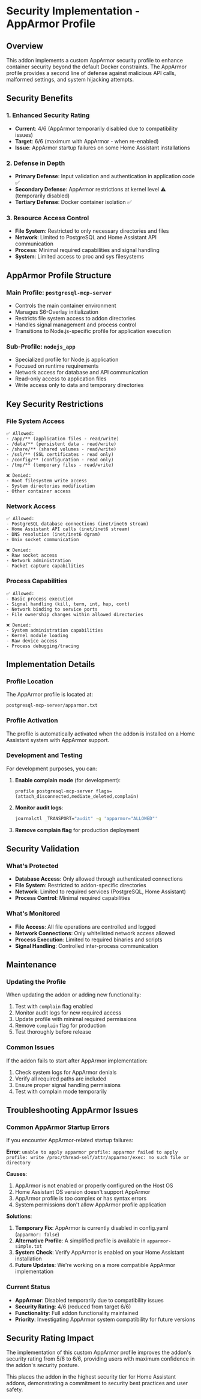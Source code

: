 # Security Implementation - AppArmor Profile

## Overview

This addon implements a custom AppArmor security profile to enhance container security beyond the default Docker constraints. The AppArmor profile provides a second line of defense against malicious API calls, malformed settings, and system hijacking attempts.

## Security Benefits

### 1. Enhanced Security Rating
- **Current**: 4/6 (AppArmor temporarily disabled due to compatibility issues)
- **Target**: 6/6 (maximum with AppArmor - when re-enabled)
- **Issue**: AppArmor startup failures on some Home Assistant installations

### 2. Defense in Depth
- **Primary Defense**: Input validation and authentication in application code ✅
- **Secondary Defense**: AppArmor restrictions at kernel level ⚠️ (temporarily disabled)
- **Tertiary Defense**: Docker container isolation ✅

### 3. Resource Access Control
- **File System**: Restricted to only necessary directories and files
- **Network**: Limited to PostgreSQL and Home Assistant API communication
- **Process**: Minimal required capabilities and signal handling
- **System**: Limited access to proc and sys filesystems

## AppArmor Profile Structure

### Main Profile: `postgresql-mcp-server`
- Controls the main container environment
- Manages S6-Overlay initialization
- Restricts file system access to addon directories
- Handles signal management and process control
- Transitions to Node.js-specific profile for application execution

### Sub-Profile: `nodejs_app`
- Specialized profile for Node.js application
- Focused on runtime requirements
- Network access for database and API communication
- Read-only access to application files
- Write access only to data and temporary directories

## Key Security Restrictions

### File System Access
```
✅ Allowed:
- /app/** (application files - read/write)
- /data/** (persistent data - read/write)
- /share/** (shared volumes - read/write)
- /ssl/** (SSL certificates - read only)
- /config/** (configuration - read only)
- /tmp/** (temporary files - read/write)

❌ Denied:
- Root filesystem write access
- System directories modification
- Other container access
```

### Network Access
```
✅ Allowed:
- PostgreSQL database connections (inet/inet6 stream)
- Home Assistant API calls (inet/inet6 stream)
- DNS resolution (inet/inet6 dgram)
- Unix socket communication

❌ Denied:
- Raw socket access
- Network administration
- Packet capture capabilities
```

### Process Capabilities
```
✅ Allowed:
- Basic process execution
- Signal handling (kill, term, int, hup, cont)
- Network binding to service ports
- File ownership changes within allowed directories

❌ Denied:
- System administration capabilities
- Kernel module loading
- Raw device access
- Process debugging/tracing
```

## Implementation Details

### Profile Location
The AppArmor profile is located at:
```
postgresql-mcp-server/apparmor.txt
```

### Profile Activation
The profile is automatically activated when the addon is installed on a Home Assistant system with AppArmor support.

### Development and Testing
For development purposes, you can:

1. **Enable complain mode** (for development):
   ```
   profile postgresql-mcp-server flags=(attach_disconnected,mediate_deleted,complain)
   ```

2. **Monitor audit logs**:
   ```bash
   journalctl _TRANSPORT="audit" -g 'apparmor="ALLOWED"'
   ```

3. **Remove complain flag** for production deployment

## Security Validation

### What's Protected
- **Database Access**: Only allowed through authenticated connections
- **File System**: Restricted to addon-specific directories
- **Network**: Limited to required services (PostgreSQL, Home Assistant)
- **Process Control**: Minimal required capabilities

### What's Monitored
- **File Access**: All file operations are controlled and logged
- **Network Connections**: Only whitelisted network access allowed
- **Process Execution**: Limited to required binaries and scripts
- **Signal Handling**: Controlled inter-process communication

## Maintenance

### Updating the Profile
When updating the addon or adding new functionality:

1. Test with `complain` flag enabled
2. Monitor audit logs for new required access
3. Update profile with minimal required permissions
4. Remove `complain` flag for production
5. Test thoroughly before release

### Common Issues
If the addon fails to start after AppArmor implementation:

1. Check system logs for AppArmor denials
2. Verify all required paths are included
3. Ensure proper signal handling permissions
4. Test with complain mode temporarily

## Troubleshooting AppArmor Issues

### Common AppArmor Startup Errors

If you encounter AppArmor-related startup failures:

**Error**: `unable to apply apparmor profile: apparmor failed to apply profile: write /proc/thread-self/attr/apparmor/exec: no such file or directory`

**Causes**:
1. AppArmor is not enabled or properly configured on the Host OS
2. Home Assistant OS version doesn't support AppArmor
3. AppArmor profile is too complex or has syntax errors
4. System permissions don't allow AppArmor profile application

**Solutions**:
1. **Temporary Fix**: AppArmor is currently disabled in config.yaml (`apparmor: false`)
2. **Alternative Profile**: A simplified profile is available in `apparmor-simple.txt`
3. **System Check**: Verify AppArmor is enabled on your Home Assistant installation
4. **Future Updates**: We're working on a more compatible AppArmor implementation

### Current Status
- **AppArmor**: Disabled temporarily due to compatibility issues
- **Security Rating**: 4/6 (reduced from target 6/6)
- **Functionality**: Full addon functionality maintained
- **Priority**: Investigating AppArmor system compatibility for future versions

## Security Rating Impact

The implementation of this custom AppArmor profile improves the addon's security rating from 5/6 to 6/6, providing users with maximum confidence in the addon's security posture.

This places the addon in the highest security tier for Home Assistant addons, demonstrating a commitment to security best practices and user safety.
